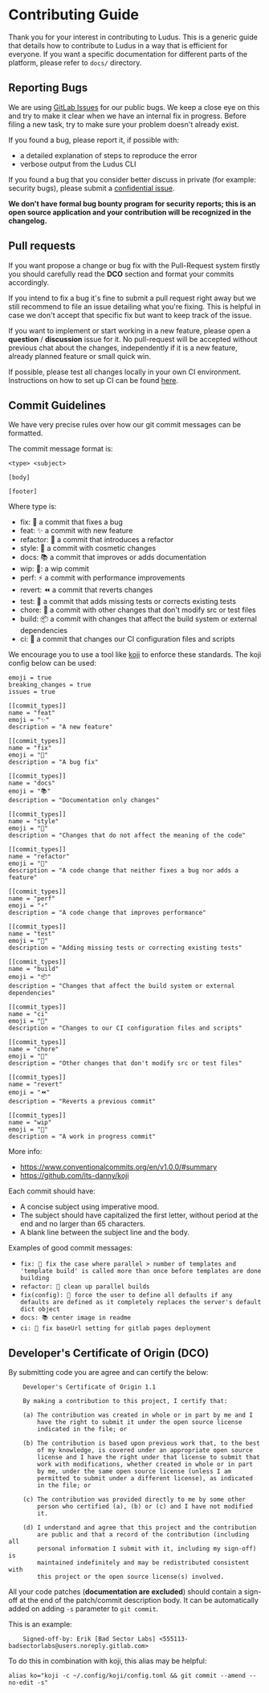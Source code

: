 # Contributing Guide #

Thank you for your interest in contributing to Ludus. This is a
generic guide that details how to contribute to Ludus in a way that
is efficient for everyone. If you want a specific documentation for
different parts of the platform, please refer to `docs/` directory.


## Reporting Bugs ##

We are using [GitLab Issues](https://gitlab.com/badsectorlabs/ludus/-/issues)
for our public bugs. We keep a close eye on this and try to make it
clear when we have an internal fix in progress. Before filing a new
task, try to make sure your problem doesn't already exist.

If you found a bug, please report it, if possible with:

- a detailed explanation of steps to reproduce the error
- verbose output from the Ludus CLI

If you found a bug that you consider better discuss in private (for
example: security bugs), please submit a [confidential issue](https://docs.gitlab.com/ee/user/project/issues/confidential_issues.html).

**We don't have formal bug bounty program for security reports; this
is an open source application and your contribution will be recognized
in the changelog.**


## Pull requests ##

If you want propose a change or bug fix with the Pull-Request system
firstly you should carefully read the **DCO** section and format your
commits accordingly.

If you intend to fix a bug it's fine to submit a pull request right
away but we still recommend to file an issue detailing what you're
fixing. This is helpful in case we don't accept that specific fix but
want to keep track of the issue.

If you want to implement or start working in a new feature, please
open a **question** / **discussion** issue for it. No pull-request
will be accepted without previous chat about the changes,
independently if it is a new feature, already planned feature or small
quick win.

If possible, please test all changes locally in your own CI environment.
Instructions on how to set up CI can be found [here](https://docs.ludus.cloud/docs/cicd).

## Commit Guidelines ##

We have very precise rules over how our git commit messages can be formatted.

The commit message format is:

```
<type> <subject>

[body]

[footer]
```

Where type is:

- fix: 🐛 a commit that fixes a bug
- feat: ✨ a commit with new feature
- refactor: 🔨 a commit that introduces a refactor
- style: 💄 a commit with cosmetic changes
- docs: 📚 a commit that improves or adds documentation
- wip: 🚧: a wip commit
- perf: ⚡ a commit with performance improvements
- revert: ⏪ a commit that reverts changes
- test: 🚨 a commit that adds missing tests or corrects existing tests
- chore: 🧹 a commit with other changes that don't modify src or test files
- build: 📦 a commit with changes that affect the build system or external dependencies
- ci: 🤖 a commit that changes our CI configuration files and scripts

We encourage you to use a tool like [koji](https://github.com/its-danny/koji) to enforce these standards.
The koji config below can be used:

```
emoji = true
breaking_changes = true
issues = true

[[commit_types]]
name = "feat"
emoji = "✨"
description = "A new feature"

[[commit_types]]
name = "fix"
emoji = "🐛"
description = "A bug fix"

[[commit_types]]
name = "docs"
emoji = "📚"
description = "Documentation only changes"

[[commit_types]]
name = "style"
emoji = "💄"
description = "Changes that do not affect the meaning of the code"

[[commit_types]]
name = "refactor"
emoji = "🔨"
description = "A code change that neither fixes a bug nor adds a feature"

[[commit_types]]
name = "perf"
emoji = "⚡"
description = "A code change that improves performance"

[[commit_types]]
name = "test"
emoji = "🚨"
description = "Adding missing tests or correcting existing tests"

[[commit_types]]
name = "build"
emoji = "📦"
description = "Changes that affect the build system or external dependencies"

[[commit_types]]
name = "ci"
emoji = "🤖"
description = "Changes to our CI configuration files and scripts"

[[commit_types]]
name = "chore"
emoji = "🧹"
description = "Other changes that don't modify src or test files"

[[commit_types]]
name = "revert"
emoji = "⏪"
description = "Reverts a previous commit"

[[commit_types]]
name = "wip"
emoji = "🚧"
description = "A work in progress commit"
```

More info:
 - https://www.conventionalcommits.org/en/v1.0.0/#summary
 - https://github.com/its-danny/koji

Each commit should have:

- A concise subject using imperative mood.
- The subject should have capitalized the first letter, without period
  at the end and no larger than 65 characters.
- A blank line between the subject line and the body.

Examples of good commit messages:

- `fix: 🐛 fix the case where parallel > number of templates and 'template build' is called more than once before templates are done building`
- `refactor: 🔨 clean up parallel builds`
- `fix(config): 🐛 force the user to define all defaults if any defaults are defined as it completely replaces the server's default dict object`
- `docs: 📚 center image in readme`
- `ci: 🤖 fix baseUrl setting for gitlab pages deployment`

## Developer's Certificate of Origin (DCO) ##

By submitting code you are agree and can certify the below:

```
    Developer's Certificate of Origin 1.1

    By making a contribution to this project, I certify that:

    (a) The contribution was created in whole or in part by me and I
        have the right to submit it under the open source license
        indicated in the file; or

    (b) The contribution is based upon previous work that, to the best
        of my knowledge, is covered under an appropriate open source
        license and I have the right under that license to submit that
        work with modifications, whether created in whole or in part
        by me, under the same open source license (unless I am
        permitted to submit under a different license), as indicated
        in the file; or

    (c) The contribution was provided directly to me by some other
        person who certified (a), (b) or (c) and I have not modified
        it.

    (d) I understand and agree that this project and the contribution
        are public and that a record of the contribution (including all
        personal information I submit with it, including my sign-off) is
        maintained indefinitely and may be redistributed consistent with
        this project or the open source license(s) involved.
```

All your code patches (**documentation are excluded**) should
contain a sign-off at the end of the patch/commit description body. It
can be automatically added on adding `-s` parameter to `git commit`.

This is an example:

```
    Signed-off-by: Erik [Bad Sector Labs] <555113-badsectorlabs@users.noreply.gitlab.com>
```

To do this in combination with koji, this alias may be helpful:

```
alias ko="koji -c ~/.config/koji/config.toml && git commit --amend --no-edit -s"
```